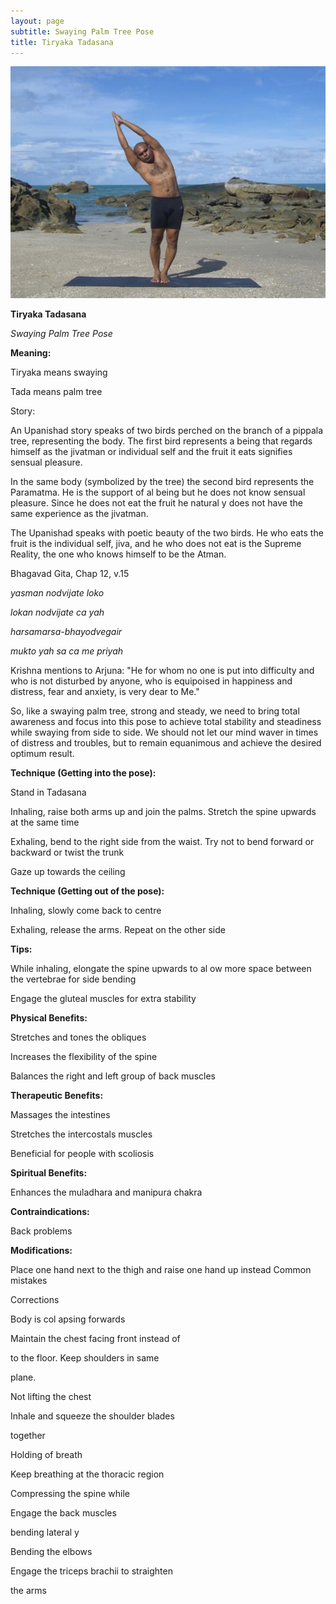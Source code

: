 ```yaml
---
layout: page
subtitle: Swaying Palm Tree Pose
title: Tiryaka Tadasana
---
```

  <p class="calibre1 text-center">
   <img class="calibre2" src="../../assets/img/index-102_2.jpg"/>
  </p>
  <p class="calibre1">
  </p>
  <p class="calibre1">
  </p>
  <p class="calibre1">
   <b class="calibre3">
    Tiryaka Tadasana
   </b>
  </p>
  <p class="calibre1">
  </p>
  <p class="calibre1">
   <b class="calibre3">
   </b>
  </p>
  <p class="calibre1">
   <i class="calibre4">
    Swaying Palm Tree Pose
   </i>
  </p>
  <p class="calibre1">
   <b class="calibre3">
    Meaning:
   </b>
  </p>
  <p class="calibre1">
   Tiryaka means swaying
  </p>
  <p class="calibre1">
   Tada means palm tree
  </p>
  <p class="calibre1">
  </p>
  <p class="calibre1">
  </p>
  <p class="calibre1">
  </p>
  <p class="calibre1">
  </p>
  <p class="calibre1">
   Story:
  </p>
  <p class="calibre1">
  </p>
  <p class="calibre1">
   An  Upanishad story  speaks  of  two  birds  perched  on  the  branch  of  a  pippala tree,  representing  the  body.  The  first  bird  represents  a  being  that  regards himself as the jivatman or individual self and the fruit it eats signifies sensual pleasure.
  </p>
  <p class="calibre1">
  </p>
  <p class="calibre1">
   In  the  same  body  (symbolized  by  the  tree)  the  second  bird  represents  the Paramatma.  He  is  the  support  of  al   being  but  he  does  not  know  sensual pleasure. Since he does not eat the fruit he natural y does not have the same experience as the jivatman.
  </p>
  <p class="calibre1">
  </p>
  <p class="calibre1">
   The Upanishad speaks with poetic beauty of the two birds. He who eats  the fruit is the individual self, jiva, and he who does not eat is the Supreme Reality, the one who knows himself to be the Atman.
  </p>
  <p class="calibre1">
  </p>
  <p class="calibre1">
  </p>
  <p class="calibre1">
   Bhagavad Gita, Chap 12, v.15
  </p>
  <p class="calibre1">
   <i class="calibre4">
    yasman nodvijate loko
   </i>
  </p>
  <p class="calibre1">
   <i class="calibre4">
    lokan nodvijate ca yah
   </i>
  </p>
  <p class="calibre1">
   <i class="calibre4">
    harsamarsa-bhayodvegair
   </i>
  </p>
  <p class="calibre1">
   <i class="calibre4">
    mukto yah sa ca me priyah
   </i>
  </p>
  <p class="calibre1">
  </p>
  <p class="calibre1">
   Krishna mentions to Arjuna: "He for whom no one is put into difficulty and who is not disturbed by anyone, who is equipoised in happiness and distress, fear and anxiety, is very dear to Me."
  </p>
  <p class="calibre1">
  </p>
  <p class="calibre1">
   <a id="p103">
   </a>
  </p>
  <p class="calibre1">
  </p>
  <p class="calibre1">
  </p>
  <p class="calibre1">
   So,  like  a  swaying  palm  tree,  strong  and  steady,  we  need  to  bring  total awareness  and  focus  into  this  pose  to  achieve  total  stability  and  steadiness while swaying from side to side.  We should not let our mind waver in times of distress and troubles, but to remain equanimous and achieve the desired optimum result.
  </p>
  <p class="calibre1">
  </p>
  <p class="calibre1">
   <b class="calibre3">
    Technique (Getting into the pose):
   </b>
  </p>
  <p class="calibre1">
   Stand in Tadasana
  </p>
  <p class="calibre1">
   Inhaling,  raise  both  arms  up  and  join  the  palms.  Stretch  the  spine upwards at the same time
  </p>
  <p class="calibre1">
   Exhaling, bend to the right side from the waist. Try not to bend forward or backward or twist the trunk
  </p>
  <p class="calibre1">
   Gaze up towards the ceiling
  </p>
  <p class="calibre1">
  </p>
  <p class="calibre1">
   <b class="calibre3">
    Technique (Getting out of the pose):
   </b>
  </p>
  <p class="calibre1">
   <b class="calibre3">
   </b>
  </p>
  <p class="calibre1">
   Inhaling, slowly come back to centre
  </p>
  <p class="calibre1">
   Exhaling, release the arms. Repeat on the other side
  </p>
  <p class="calibre1">
   <b class="calibre3">
   </b>
  </p>
  <p class="calibre1">
   <b class="calibre3">
    Tips:
   </b>
  </p>
  <p class="calibre1">
   While  inhaling,  elongate  the  spine  upwards  to  al ow  more  space between the vertebrae for side bending
  </p>
  <p class="calibre1">
   Engage the gluteal muscles for extra stability
  </p>
  <p class="calibre1">
   <b class="calibre3">
   </b>
  </p>
  <p class="calibre1">
   <b class="calibre3">
    Physical Benefits:
   </b>
  </p>
  <p class="calibre1">
   Stretches and tones the obliques
  </p>
  <p class="calibre1">
   Increases the flexibility of the spine
  </p>
  <p class="calibre1">
   Balances the right and left group of back muscles
  </p>
  <p class="calibre1">
  </p>
  <p class="calibre1">
   <b class="calibre3">
    Therapeutic
   </b>
   <b class="calibre3">
    Benefits:
   </b>
  </p>
  <p class="calibre1">
   Massages the intestines
  </p>
  <p class="calibre1">
   Stretches the intercostals muscles
  </p>
  <p class="calibre1">
   Beneficial for people with scoliosis
  </p>
  <p class="calibre1">
   <b class="calibre3">
   </b>
  </p>
  <p class="calibre1">
   <b class="calibre3">
    Spiritual Benefits:
   </b>
  </p>
  <p class="calibre1">
   Enhances the muladhara and manipura chakra
  </p>
  <p class="calibre1">
  </p>
  <p class="calibre1">
   <b class="calibre3">
    Contraindications:
   </b>
  </p>
  <p class="calibre1">
   Back problems
  </p>
  <p class="calibre1">
  </p>
  <p class="calibre1">
   <a id="p104">
   </a>
  </p>
  <p class="calibre1">
  </p>
  <p class="calibre1">
   <b class="calibre3">
    Modifications:
   </b>
  </p>
  <p class="calibre1">
   Place one hand next to the thigh and raise one hand up instead Common mistakes
  </p>
  <p class="calibre1">
   Corrections
  </p>
  <p class="calibre1">
   Body is col apsing forwards
  </p>
  <p class="calibre1">
   Maintain the chest facing front instead of
  </p>
  <p class="calibre1">
   to the floor. Keep shoulders in same
  </p>
  <p class="calibre1">
   plane.
  </p>
  <p class="calibre1">
   Not lifting the chest
  </p>
  <p class="calibre1">
   Inhale and squeeze the shoulder blades
  </p>
  <p class="calibre1">
  </p>
  <p class="calibre1">
   together
  </p>
  <p class="calibre1">
   Holding of breath
  </p>
  <p class="calibre1">
   Keep breathing at the thoracic region
  </p>
  <p class="calibre1">
   Compressing the spine while
  </p>
  <p class="calibre1">
   Engage the back muscles
  </p>
  <p class="calibre1">
   bending lateral y
  </p>
  <p class="calibre1">
   Bending the elbows
  </p>
  <p class="calibre1">
   Engage the triceps brachii to straighten
  </p>
  <p class="calibre1">
   the arms
  </p>
  <p class="calibre1">
  </p>
  <p class="calibre1">
  </p>
  <p class="calibre1">
  </p>
  <p class="calibre1">
   <b class="calibre3">
   </b>
  </p>
  <p class="calibre1">
  </p>
  <p class="calibre1">
   <a id="p105">
   </a>
  </p>
  <p class="calibre1">
  </p>
